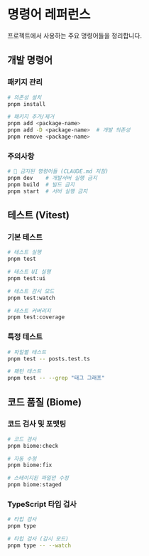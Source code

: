 # 명령어 레퍼런스

프로젝트에서 사용하는 주요 명령어들을 정리합니다.

## 개발 명령어

### 패키지 관리
```bash
# 의존성 설치
pnpm install

# 패키지 추가/제거
pnpm add <package-name>
pnpm add -D <package-name>  # 개발 의존성
pnpm remove <package-name>
```

### 주의사항
```bash
# 🚫 금지된 명령어들 (CLAUDE.md 지침)
pnpm dev    # 개발서버 실행 금지
pnpm build  # 빌드 금지
pnpm start  # 서버 실행 금지
```

## 테스트 (Vitest)

### 기본 테스트
```bash
# 테스트 실행
pnpm test

# 테스트 UI 실행
pnpm test:ui

# 테스트 감시 모드
pnpm test:watch

# 테스트 커버리지
pnpm test:coverage
```

### 특정 테스트
```bash
# 파일별 테스트
pnpm test -- posts.test.ts

# 패턴 테스트
pnpm test -- --grep "태그 그래프"
```

## 코드 품질 (Biome)

### 코드 검사 및 포맷팅
```bash
# 코드 검사
pnpm biome:check

# 자동 수정
pnpm biome:fix

# 스테이지된 파일만 수정
pnpm biome:staged
```

### TypeScript 타입 검사
```bash
# 타입 검사
pnpm type

# 타입 검사 (감시 모드)
pnpm type -- --watch
```

